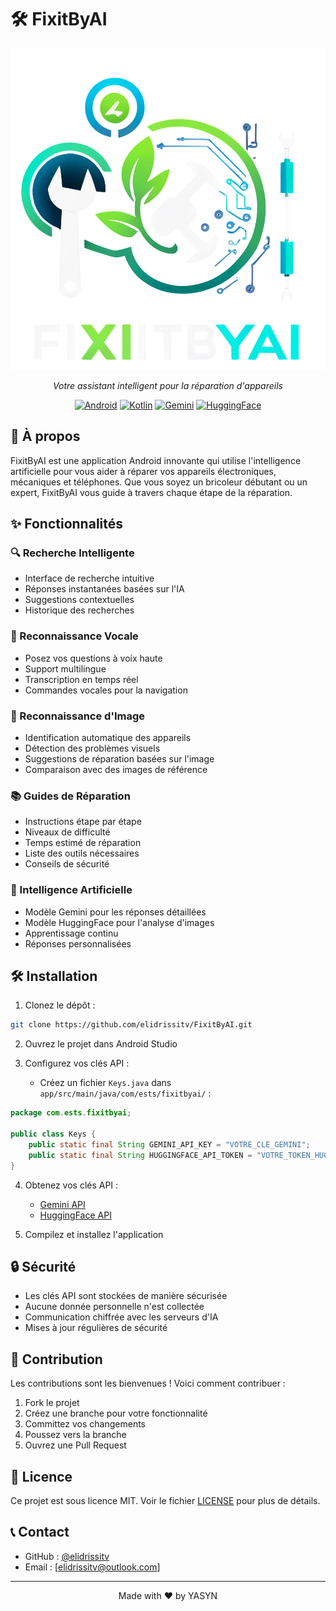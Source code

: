 # 🛠️ FixitByAI

<div align="center">

![FixitByAI Logo](https://raw.githubusercontent.com/elidrissitv/FixitByAI/main/fixitbyai.png)

_Votre assistant intelligent pour la réparation d'appareils_

[![Android](https://img.shields.io/badge/Android-3DDC84?style=for-the-badge&logo=android&logoColor=white)](https://www.android.com)
[![Kotlin](https://img.shields.io/badge/Kotlin-0095D5?style=for-the-badge&logo=kotlin&logoColor=white)](https://kotlinlang.org)
[![Gemini](https://img.shields.io/badge/Gemini-4285F4?style=for-the-badge&logo=google&logoColor=white)](https://deepmind.google/technologies/gemini/)
[![HuggingFace](https://img.shields.io/badge/HuggingFace-FF6B6B?style=for-the-badge&logo=huggingface&logoColor=white)](https://huggingface.co)

</div>

## 📱 À propos

FixitByAI est une application Android innovante qui utilise l'intelligence artificielle pour vous aider à réparer vos appareils électroniques, mécaniques et téléphones. Que vous soyez un bricoleur débutant ou un expert, FixitByAI vous guide à travers chaque étape de la réparation.

## ✨ Fonctionnalités

### 🔍 Recherche Intelligente

- Interface de recherche intuitive
- Réponses instantanées basées sur l'IA
- Suggestions contextuelles
- Historique des recherches

### 🎤 Reconnaissance Vocale

- Posez vos questions à voix haute
- Support multilingue
- Transcription en temps réel
- Commandes vocales pour la navigation

### 📸 Reconnaissance d'Image

- Identification automatique des appareils
- Détection des problèmes visuels
- Suggestions de réparation basées sur l'image
- Comparaison avec des images de référence

### 📚 Guides de Réparation

- Instructions étape par étape
- Niveaux de difficulté
- Temps estimé de réparation
- Liste des outils nécessaires
- Conseils de sécurité

### 🤖 Intelligence Artificielle

- Modèle Gemini pour les réponses détaillées
- Modèle HuggingFace pour l'analyse d'images
- Apprentissage continu
- Réponses personnalisées

## 🛠️ Installation

1. Clonez le dépôt :

```bash
git clone https://github.com/elidrissitv/FixitByAI.git
```

2. Ouvrez le projet dans Android Studio

3. Configurez vos clés API :
   - Créez un fichier `Keys.java` dans `app/src/main/java/com/ests/fixitbyai/` :

```java
package com.ests.fixitbyai;

public class Keys {
    public static final String GEMINI_API_KEY = "VOTRE_CLE_GEMINI";
    public static final String HUGGINGFACE_API_TOKEN = "VOTRE_TOKEN_HUGGINGFACE";
}
```

4. Obtenez vos clés API :

   - [Gemini API](https://makersuite.google.com/app/apikey)
   - [HuggingFace API](https://huggingface.co/settings/tokens)

5. Compilez et installez l'application

## 🔒 Sécurité

- Les clés API sont stockées de manière sécurisée
- Aucune donnée personnelle n'est collectée
- Communication chiffrée avec les serveurs d'IA
- Mises à jour régulières de sécurité

## 🤝 Contribution

Les contributions sont les bienvenues ! Voici comment contribuer :

1. Fork le projet
2. Créez une branche pour votre fonctionnalité
3. Committez vos changements
4. Poussez vers la branche
5. Ouvrez une Pull Request

## 📄 Licence

Ce projet est sous licence MIT. Voir le fichier [LICENSE](LICENSE) pour plus de détails.

## 📞 Contact

- GitHub : [@elidrissitv](https://github.com/elidrissitv)
- Email : [elidrissitv@outlook.com]

---

<div align="center">
Made with ❤️ by YASYN
</div>
